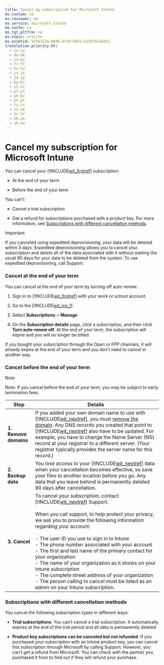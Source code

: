 ```yaml
---
title: Cancel my subscription for Microsoft Intune
ms.custom: na
ms.reviewer: na
ms.service: microsoft-intune
ms.suite: na
ms.tgt_pltfrm: na
ms.topic: article
ms.assetid: 5e3d711a-0b96-4fa4-bd72-5e29f87a81b1
translation.priority.ht: 
  - cs-cz
  - de-de
  - es-es
  - fr-fr
  - hu-hu
  - it-it
  - ja-jp
  - ko-kr
  - nl-nl
  - pl-pl
  - pt-br
  - pt-pt
  - ru-ru
  - sv-se
  - tr-tr
  - zh-cn
  - zh-tw
---
```

# Cancel my subscription for Microsoft Intune
You can cancel your [!INCLUDE[wit_firstref](../Token/wit_firstref_md.md)] subscription:

-   At the end of your term

-   Before the end of your term

You can’t:

-   Cancel a trial subscription

-   Get a refund for subscriptions purchased with a product key. For more information, see [Subscriptions with different cancellation methods](../Topic/Cancel-my-subscription-for-Microsoft-Intune.md#BKMK_CancelMethods).

> [!IMPORTANT]
> If you canceled using expedited deprovisioning, your data will be deleted within 3 days. Expedited deprovisioning allows you to cancel your subscription and delete all of the data associated with it without waiting the usual 90 days for your data to be deleted from the system. To use expedited deprovisioning, call Support.

### <a name="BKMK_CancelAtEnd"></a>Cancel at the end of your term
You can cancel at the end of your term by turning off auto-renew:

1.  Sign in to [!INCLUDE[wit_firstref](../Token/wit_firstref_md.md)] with your work or school account.

2.  Go to the [!INCLUDE[wit_icp_1](../Token/wit_icp_1_md.md)].

3.  Select **Subscriptions** &gt; **Manage**.

4.  On the **Subscription details** page, click a subscription, and then click **Turn auto-renew off**. At the end of your term, the subscription will expire and you will no longer be billed.

If you bought your subscription through the Open or FPP channels, it will already expire at the end of your term and you don't need to cancel in another way.

### <a name="BKMK_CancelBeforeEnd"></a>Cancel before the end of your term
> [!NOTE]
> Note: If you cancel before the end of your term, you may be subject to early termination fees.

|Step|Details|
|--------|-----------|
|**1. Remove domains**|If you added your own domain name to use with [!INCLUDE[wit_nextref](../Token/wit_nextref_md.md)], you must [remove the domain](https://support.office.com/article/remove-the-domain-f09696b2-8c29-4588-a08b-b333da19810c). Any DNS records you created that point to [!INCLUDE[wit_nextref](../Token/wit_nextref_md.md)] also have to be updated. For example, you have to change the Name Server (NS) record at your registrar to a different server. (Your registrar typically provides the server name for this record.)|
|**2. Backup data**|You lose access to your [!INCLUDE[wit_nextref](../Token/wit_nextref_md.md)] data when your cancellation becomes effective, so save your files to another location before you go. Any data that you leave behind is permanently deleted 90 days after cancellation.|
|**3. Cancel**|To cancel your subscription, contact [!INCLUDE[wit_nextref](../Token/wit_nextref_md.md)] Support.<br /><br />When you call support, to help protect your privacy, we ask you to provide the following information regarding your account:<br /><br />-   The user ID you use to sign in to Intune<br />-   The phone number associated with your account<br />-   The first and last name of the primary contact for your organization<br />-   The name of your organization as it shows on your Intune subscription<br />-   The complete street address of your organization<br />-   The person calling to cancel must be listed as an admin on your Intune subscription.|

### <a name="BKMK_CancelMethods"></a>Subscriptions with different cancellation methods
You cancel the following subscription types in different ways:

-   **Trial subscriptions**: You can’t cancel a trial subscription. It automatically expires at the end of the trial period and all data is permanently deleted

-   **Product key subscriptions can be canceled but not refunded**: If you purchased your subscription with an Intune product key, you can cancel this subscription through Microsoft by calling Support. However, you can’t get a refund from Microsoft. You can check with the partner you purchased it from to find out if they will refund your purchase.

